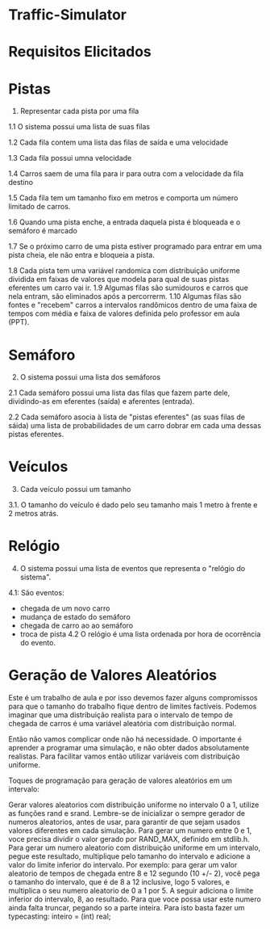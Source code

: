# Traffic-Simulator

# Requisitos Elicitados
# Pistas
1. Representar cada pista por uma fila
 
 1.1 O sistema possui uma lista de suas filas
 
 1.2 Cada fila contem uma lista das filas de saída e uma velocidade
 
 1.3 Cada fila possui umna velocidade
 
 1.4 Carros saem de uma fila para ir para outra com a velocidade da fila destino
 
 1.5 Cada fila tem um tamanho fixo em metros e comporta um número limitado de carros.
 
 1.6 Quando uma pista enche, a entrada daquela pista é bloqueada e o semáforo é marcado
 
 1.7 Se o próximo carro de uma pista estiver programado para entrar em uma pista cheia, ele não entra e bloqueia a pista.
 
 1.8 Cada pista tem uma variável randomica com distribuição uniforme dividida em faixas de valores que modela para qual de suas pistas eferentes um carro vai ir.
 1.9 Algumas filas são sumidouros e carros que nela entram, são eliminados após a percorrerm.
 1.10 Algumas filas são fontes e "recebem" carros a intervalos randômicos dentro de uma faixa de tempos com média e faixa de valores definida pelo professor em aula (PPT).


# Semáforo
2. O sistema possui uma lista dos semáforos
 
 2.1 Cada semáforo possui uma lista das filas que fazem parte dele, dividindo-as em eferentes (saída) e aferentes (entrada).
 
 2.2 Cada semáforo asocia à lista de "pistas eferentes" (as suas filas de sáida) uma lista de probabilidades de um carro   dobrar em cada uma dessas pistas eferentes.

# Veículos
3. Cada veículo possui um tamanho

 3.1. O tamanho do veículo é dado pelo seu tamanho mais 1 metro à frente e 2 metros atrás.

# Relógio
4. O sistema possui uma lista de eventos que representa o "relógio do sistema".

 4.1: São eventos: 
- chegada de um novo carro
- mudança de estado do semáforo
- chegada de carro ao ao semáforo
- troca de pista 
 4.2 O relógio é uma lista ordenada por hora de ocorrência do evento.


# Geração de Valores Aleatórios
Este é um trabalho de aula e por isso devemos fazer alguns compromissos para que o tamanho do trabalho fique dentro de limites factíveis. Podemos imaginar que uma distribuição realista para o intervalo de tempo de chegada de carros é uma variável aleatória com distribuição normal.

Então não vamos complicar onde não há necessidade. O importante é aprender a programar uma simulação, e não obter dados absolutamente realistas. Para facilitar vamos então utilizar variáveis com distribuição uniforme.

Toques de programação para geração de valores aleatórios em um intervalo:

Gerar valores aleatorios com distribuição uniforme no intervalo 0 a 1, utilize as funções rand e srand.
Lembre-se de inicializar o sempre gerador de numeros aleatorios, antes de usar, para garantir de que sejam usados valores diferentes em cada simulação.
Para gerar um numero entre 0 e 1, voce precisa dividir o valor gerado por RAND_MAX, definido em stdlib.h.
Para gerar um numero aleatorio com distribuição uniforme em um intervalo, pegue este resultado, multiplique pelo tamanho do intervalo e adicione a valor do limite inferior do intervalo. 
Por exemplo: para gerar um valor aleatorio de tempos de chegada entre 8 e 12 segundo (10 +/- 2), você pega o tamanho do intervalo, que é de 8 a 12 inclusive, logo 5 valores, e multiplica o seu numero aleatorio de 0 a 1 por 5. A seguir adiciona o limite inferior do intervalo, 8, ao resultado. Para que voce possa usar este numero ainda falta truncar, pegando so a parte inteira. Para isto basta fazer um typecasting: inteiro = (int) real;
